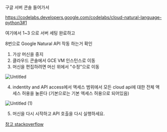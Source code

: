 
구글 서버 콘솔 들어가서

https://codelabs.developers.google.com/codelabs/cloud-natural-language-python3#1

여기에서 1~3 으로 서버 세팅 완료하고

8번으로 Google Natural API 작동 하는거 확인

1. 가상 머신을 중지
2. 클라우드 콘솔에서 GCE VM 인스턴스로 이동
3. 머신을 편집하려면 머신 위에서 "수정"으로 이동
    
![Untitled](https://github.com/veneer-KISIA/docs/assets/88125431/fa870d8e-f240-4143-9749-dabaac66fdda)

    
4. indentity and API access에서 액세스 범위에서 모든 cloud api에 대한 전체 액세스 허용을 눌른다 (기본으로는 기본 엑세스 허용으로 되어있음)
    
![Untitled (1)](https://github.com/veneer-KISIA/docs/assets/88125431/be931679-96c5-4577-a672-14cd08d9556a)

    
5. 머신을 다시 시작하고 API 호출을 다시 실행하세요.

[참고 stackoverflow](https://stackoverflow.com/questions/70099753/access-token-scope-insufficient-403-request-had-insufficient-authentication-scop)
